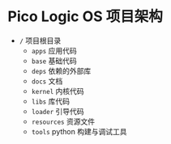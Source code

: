 
# Pico Logic OS 项目架构

- `/`
  项目根目录
  - `apps`
    应用代码
  - `base`
    基础代码
  - `deps`
    依赖的外部库
  - `docs`
    文档
  - `kernel`
    内核代码
  - `libs`
    库代码
  - `loader`
    引导代码
  - `resources`
    资源文件
  - `tools`
    python 构建与调试工具
